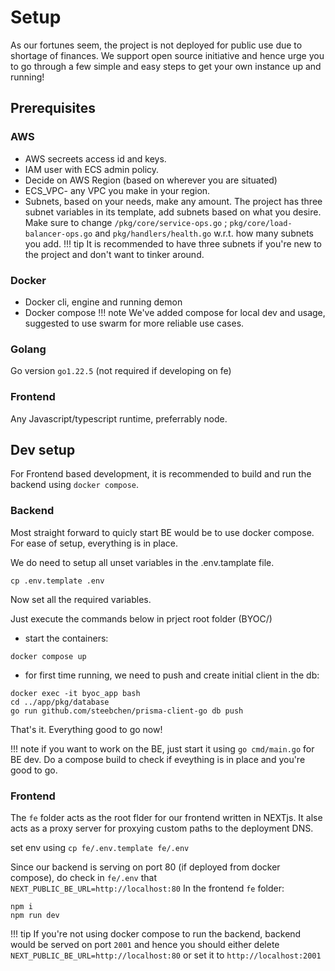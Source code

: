 # Setup

As our fortunes seem, the project is not deployed for public use due to shortage of finances. We support open source initiative and hence urge you to go through a few simple and easy steps to get your own instance up and running!

## Prerequisites

### AWS
- AWS secreets access id and keys.
- IAM user with ECS admin policy.
- Decide on AWS Region (based on wherever you are situated)
- ECS_VPC- any VPC you make in your region.
- Subnets, based on your needs, make any amount. The project has three subnet variables in its template, add subnets based on what you desire. Make sure to change `/pkg/core/service-ops.go` ; `pkg/core/load-balancer-ops.go` and `pkg/handlers/health.go` w.r.t. how many subnets you add. 
!!! tip
    It is recommended to have three subnets if you're new to the project and don't want to tinker around.
### Docker 
- Docker cli, engine and running demon
- Docker compose
!!! note
    We've added compose for local dev and usage, suggested to use swarm for more reliable use cases. 
### Golang
Go version `go1.22.5` (not required if developing on fe)
### Frontend
Any Javascript/typescript runtime, preferrably node.

## Dev setup
For Frontend based development, it is recommended to build and run the backend using `docker compose`.

### Backend
Most straight forward to quicly start BE would be to use docker compose. For ease of setup, everything is in place.

We do need to setup all unset variables in the .env.tamplate file.
```
cp .env.template .env
```
Now set all the required variables.


Just execute the commands below in prject root folder (BYOC/)

- start the containers:
```
docker compose up
```
- for first time running, we need to push and create initial client in the db:
```
docker exec -it byoc_app bash
cd ../app/pkg/database
go run github.com/steebchen/prisma-client-go db push
```
That's it. Everything good to go now!

!!! note
    if you want to work on the BE, just start it using `go cmd/main.go` for BE dev. Do a compose build to check if eveything is in place and you're good to go.

### Frontend
The `fe` folder acts as the root flder for our frontend written in NEXTjs. It alse acts as a proxy server for proxying custom paths to the deployment DNS.

set env using `cp fe/.env.template fe/.env`

Since our backend is serving on port 80 (if deployed from docker compose), do check in `fe/.env` that `NEXT_PUBLIC_BE_URL=http://localhost:80`
In the frontend `fe` folder:
```
npm i
npm run dev
```

!!! tip
    If you're not using docker compose to run the backend, backend would be served on port `2001` and hence you should either delete `NEXT_PUBLIC_BE_URL=http://localhost:80` or set it to `http://localhost:2001`
